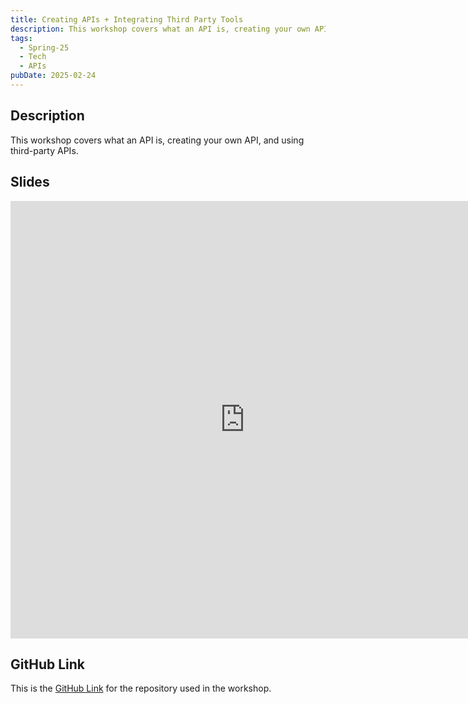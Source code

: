 ```yaml
---
title: Creating APIs + Integrating Third Party Tools
description: This workshop covers what an API is, creating your own API, and using third-party APIs.
tags:
  - Spring-25
  - Tech
  - APIs
pubDate: 2025-02-24
---
```


## Description

This workshop covers what an API is, creating your own API, and using third-party APIs.

## Slides

<iframe src="https://docs.google.com/presentation/d/e/2PACX-1vQsF7NIIln5CtOc5SXpjwnHHMrM05vZIQZbVio2Ddd9ZMmSCMJyn0DfIgUSGlUvhJAoyuWSbQdCOrBw/embed?start=false&loop=false&delayms=3000" frameborder="0" width="750" height="700" allowfullscreen="true" mozallowfullscreen="true" webkitallowfullscreen="true"></iframe>

## GitHub Link

This is the [GitHub Link](https://github.com/skader14/convergent-backend-workshop-sp25) for the repository used in the workshop.